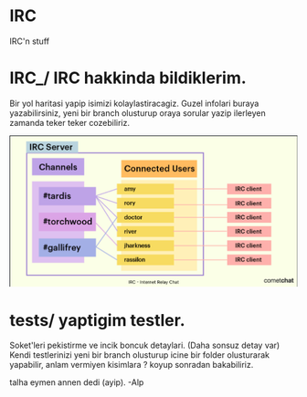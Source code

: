 # IRC
IRC'n stuff


# IRC_/ IRC hakkinda bildiklerim.
Bir yol haritasi yapip isimizi kolaylastiracagiz. Guzel infolari buraya yazabilirsiniz, yeni bir branch olusturup oraya sorular yazip ilerleyen zamanda teker teker cozebiliriz.

<img src="IRC_/assets/irc.png">

# tests/ yaptigim testler.
Soket'leri pekistirme ve incik boncuk detaylari. (Daha sonsuz detay var) Kendi testlerinizi yeni bir branch olusturup icine bir folder olusturarak yapabilir, anlam vermiyen kisimlara ? koyup sonradan bakabiliriz.

talha eymen annen dedi (ayip).
-Alp

